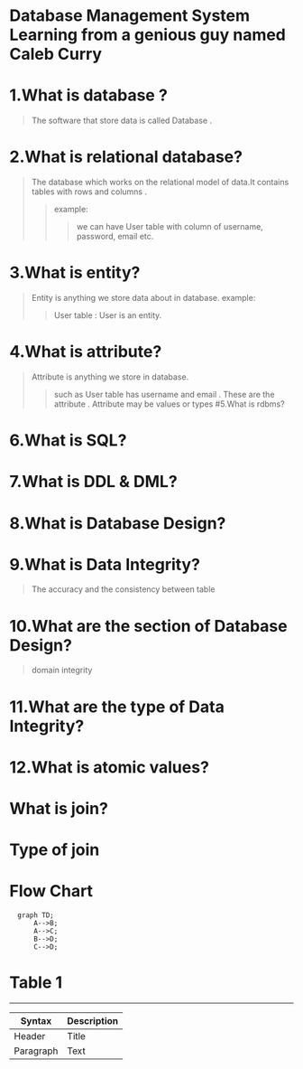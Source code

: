 # Database Management System Learning from a genious guy named Caleb Curry

# 1.What is database ?
  >The software that store data is called Database .

# 2.What is relational database?
 >The database which works on the relational model of data.It contains tables with rows and columns .
 >>example:
 >>>we can have User table with column of username, password, email etc.

# 3.What is entity?
>Entity is anything we store data about in database.
>example:
>>User table : User is an entity.

# 4.What is attribute?
>Attribute is anything we store in database.
>>such as User table has username and email . These are the attribute . Attribute may be values or types
#5.What is rdbms?

# 6.What is SQL?

# 7.What is DDL & DML?

# 8.What is Database Design? 

# 9.What is Data Integrity?
>The accuracy and the consistency between table

# 10.What are the section of Database Design?
>domain integrity 

# 11.What are the type of Data Integrity?

# 12.What is atomic values?
# What is join?
# Type of join

# Flow Chart 
```mermaid
  graph TD;
      A-->B;
      A-->C;
      B-->D;
      C-->D;
```

# Table 1

________________
| Syntax      | Description |
| ----------- | ----------- |
| Header      | Title       |
| Paragraph   | Text    


